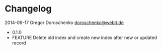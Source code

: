 Changelog
=========

2014-09-17 Gregor Doroschenko <doroschenko@webit.de>

  * 0.1.0
  * FEATURE Delete old index and create new index after new or updated record
